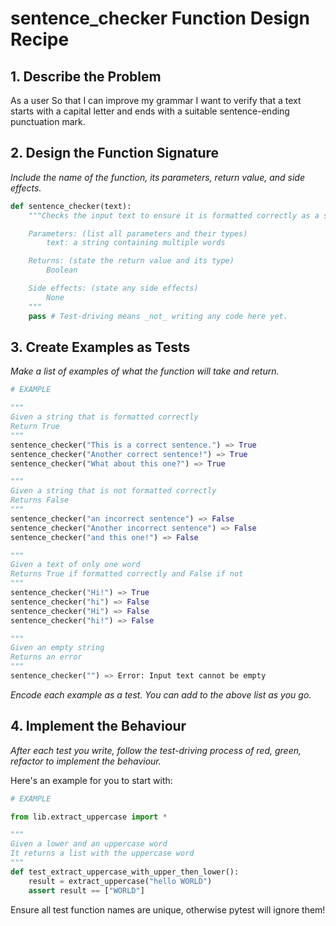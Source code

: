 # sentence_checker Function Design Recipe

## 1. Describe the Problem

As a user
So that I can improve my grammar
I want to verify that a text starts with a capital letter and ends with a suitable sentence-ending punctuation mark.

## 2. Design the Function Signature

_Include the name of the function, its parameters, return value, and side effects._

```python
def sentence_checker(text):
    """Checks the input text to ensure it is formatted correctly as a sentence i.e. starts with a capital letter and ends with suitable punctuation.

    Parameters: (list all parameters and their types)
        text: a string containing multiple words

    Returns: (state the return value and its type)
        Boolean

    Side effects: (state any side effects)
        None
    """
    pass # Test-driving means _not_ writing any code here yet.
```

## 3. Create Examples as Tests

_Make a list of examples of what the function will take and return._

```python
# EXAMPLE

"""
Given a string that is formatted correctly
Return True
"""
sentence_checker("This is a correct sentence.") => True
sentence_checker("Another correct sentence!") => True
sentence_checker("What about this one?") => True

"""
Given a string that is not formatted correctly
Returns False
"""
sentence_checker("an incorrect sentence") => False
sentence_checker("Another incorrect sentence") => False
sentence_checker("and this one!") => False

"""
Given a text of only one word
Returns True if formatted correctly and False if not
"""
sentence_checker("Hi!") => True
sentence_checker("hi") => False
sentence_checker("Hi") => False
sentence_checker("hi!") => False

"""
Given an empty string
Returns an error
"""
sentence_checker("") => Error: Input text cannot be empty

```

_Encode each example as a test. You can add to the above list as you go._

## 4. Implement the Behaviour

_After each test you write, follow the test-driving process of red, green, refactor to implement the behaviour._

Here's an example for you to start with:

```python
# EXAMPLE

from lib.extract_uppercase import *

"""
Given a lower and an uppercase word
It returns a list with the uppercase word
"""
def test_extract_uppercase_with_upper_then_lower():
    result = extract_uppercase("hello WORLD")
    assert result == ["WORLD"]
```

Ensure all test function names are unique, otherwise pytest will ignore them!
